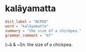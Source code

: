 # kalāyamatta

``` toml
dict_label = "NCPED"
word = "kalāyamatta"
summary = "the size of a chickpea."
grammar_comment = "mf"
```

(\~ā & \~ī)n. the size of a chickpea.

